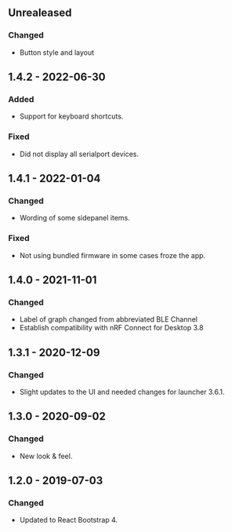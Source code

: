 ## Unrealeased

### Changed

-   Button style and layout

## 1.4.2 - 2022-06-30

### Added

-   Support for keyboard shortcuts.

### Fixed

-   Did not display all serialport devices.

## 1.4.1 - 2022-01-04

### Changed

-   Wording of some sidepanel items.

### Fixed

-   Not using bundled firmware in some cases froze the app.

## 1.4.0 - 2021-11-01

### Changed

-   Label of graph changed from abbreviated BLE Channel
-   Establish compatibility with nRF Connect for Desktop 3.8

## 1.3.1 - 2020-12-09

### Changed

-   Slight updates to the UI and needed changes for launcher 3.6.1.

## 1.3.0 - 2020-09-02

### Changed

-   New look & feel.

## 1.2.0 - 2019-07-03

### Changed

-   Updated to React Bootstrap 4.
